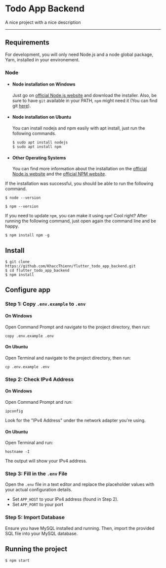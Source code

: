# Todo App Backend

A nice project with a nice description

---
## Requirements

For development, you will only need Node.js and a node global package, Yarn, installed in your environement.

### Node
- #### Node installation on Windows

  Just go on [official Node.js website](https://nodejs.org/) and download the installer.
Also, be sure to have `git` available in your PATH, `npm` might need it (You can find git [here](https://git-scm.com/)).

- #### Node installation on Ubuntu

  You can install nodejs and npm easily with apt install, just run the following commands.

      $ sudo apt install nodejs
      $ sudo apt install npm

- #### Other Operating Systems
  You can find more information about the installation on the [official Node.js website](https://nodejs.org/) and the [official NPM website](https://npmjs.org/).

If the installation was successful, you should be able to run the following command.

    $ node --version

    $ npm --version

If you need to update `npm`, you can make it using `npm`! Cool right? After running the following command, just open again the command line and be happy.

    $ npm install npm -g


## Install

    $ git clone https://github.com/KhaccThienn/flutter_todo_app_backend.git
    $ cd flutter_todo_app_backend
    $ npm install

## Configure app
### Step 1: Copy `.env.example` to `.env`
#### On Windows

Open Command Prompt and navigate to the project directory, then run:

    copy .env.example .env
#### On Ubuntu

Open Terminal and navigate to the project directory, then run:

    cp .env.example .env

### Step 2: Check IPv4 Address

#### On Windows

Open Command Prompt and run:

    ipconfig
Look for the "IPv4 Address" under the network adapter you're using.

#### On Ubuntu

Open Terminal and run:

    hostname -I

The output will show your IPv4 address.

### Step 3: Fill in the `.env` File

Open the `.env` file in a text editor and replace the placeholder values with your actual configuration details.

- Set `APP_HOST` to your IPv4 address (found in Step 2).
- Set `APP_PORT` to your port

### Step 5: Import Database

Ensure you have MySQL installed and running. Then, import the provided SQL file into your MySQL database.

## Running the project

    $ npm start